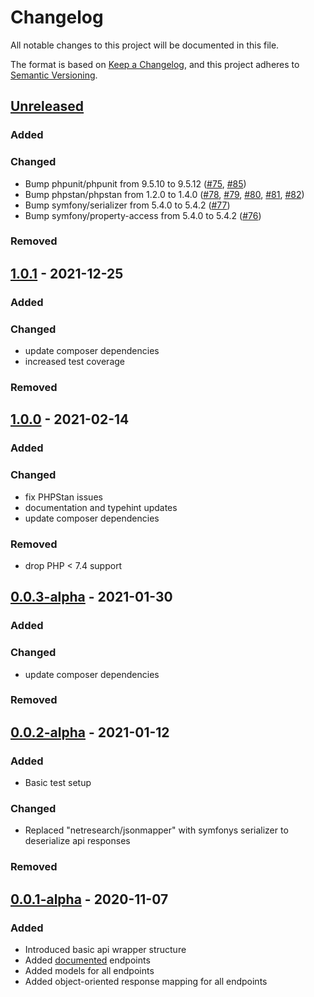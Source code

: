 # Changelog
All notable changes to this project will be documented in this file.

The format is based on [Keep a Changelog](https://keepachangelog.com/en/1.0.0/),
and this project adheres to [Semantic Versioning](https://semver.org/spec/v2.0.0.html).

## [Unreleased]
### Added

### Changed
- Bump phpunit/phpunit from 9.5.10 to 9.5.12 ([#75](https://github.com/stephan-strate/php-cover-art-archive-api/pull/75), [#85](https://github.com/stephan-strate/php-cover-art-archive-api/pull/85))
- Bump phpstan/phpstan from 1.2.0 to 1.4.0 ([#78](https://github.com/stephan-strate/php-cover-art-archive-api/pull/78), [#79](https://github.com/stephan-strate/php-cover-art-archive-api/pull/79), [#80](https://github.com/stephan-strate/php-cover-art-archive-api/pull/80), [#81](https://github.com/stephan-strate/php-cover-art-archive-api/pull/81), [#82](https://github.com/stephan-strate/php-cover-art-archive-api/pull/82))
- Bump symfony/serializer from 5.4.0 to 5.4.2 ([#77](https://github.com/stephan-strate/php-cover-art-archive-api/pull/77))
- Bump symfony/property-access from 5.4.0 to 5.4.2 ([#76](https://github.com/stephan-strate/php-cover-art-archive-api/pull/76))

### Removed

## [1.0.1] - 2021-12-25
### Added

### Changed
- update composer dependencies
- increased test coverage

### Removed

## [1.0.0] - 2021-02-14
### Added

### Changed
- fix PHPStan issues
- documentation and typehint updates
- update composer dependencies

### Removed
- drop PHP < 7.4 support

## [0.0.3-alpha] - 2021-01-30
### Added

### Changed
- update composer dependencies

### Removed

## [0.0.2-alpha] - 2021-01-12
### Added
- Basic test setup

### Changed
- Replaced "netresearch/jsonmapper" with symfonys serializer to deserialize api responses

### Removed

## [0.0.1-alpha] - 2020-11-07
### Added
- Introduced basic api wrapper structure
- Added [documented](https://musicbrainz.org/doc/Cover_Art_Archive/API) endpoints
- Added models for all endpoints
- Added object-oriented response mapping for all endpoints

[Unreleased]: https://github.com/stephan-strate/php-cover-art-archive-api/compare/v1.0.1...HEAD
[0.0.1-alpha]: https://github.com/stephan-strate/php-cover-art-archive-api/releases/tag/v0.0.1-alpha
[0.0.2-alpha]: https://github.com/stephan-strate/php-cover-art-archive-api/compare/v0.0.1-alpha...v0.0.2-alpha
[0.0.3-alpha]: https://github.com/stephan-strate/php-cover-art-archive-api/compare/v0.0.2-alpha...v0.0.3-alpha
[1.0.0]: https://github.com/stephan-strate/php-cover-art-archive-api/compare/v0.0.3-alpha...v1.0.0
[1.0.1]: https://github.com/stephan-strate/php-cover-art-archive-api/compare/v1.0.0...v1.0.1
